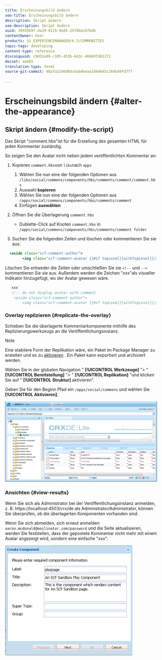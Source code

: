 ```yaml
---
title: Erscheinungsbild ändern
seo-title: Erscheinungsbild ändern
description: Skript ändern
seo-description: Skript ändern
uuid: 30555b9f-da29-4115-9ed5-25f80a247bd6
contentOwner: User
products: SG_EXPERIENCEMANAGER/6.5/COMMUNITIES
topic-tags: developing
content-type: reference
discoiquuid: c9d31ed8-c105-453b-bd3c-4660dfd81272
docset: aem65
translation-type: tm+mt
source-git-commit: 48afa2146d0dcbab4beaa1044645c269b49fd7ff

---
```



# Erscheinungsbild ändern {#alter-the-appearance}

## Skript ändern {#modify-the-script}

Das Skript &quot;comment.hbs&quot;ist für die Erstellung des gesamten HTML für jeden Kommentar zuständig.

So zeigen Sie den Avatar nicht neben jedem veröffentlichten Kommentar an:

1. Kopieren `comment.hbs`von `libs`nach `apps`

   1. Wählen Sie nun eine der folgenden Optionen aus `/libs/social/commons/components/hbs/comments/comment/comment.hbs`
   1. Auswahl **kopieren**
   1. Wählen Sie nun eine der folgenden Optionen aus `/apps/social/commons/components/hbs/comments/comment`
   1. Einfügen **auswählen**

1. Öffnen Sie die Überlagerung `comment.hbs`

   * Dublette-Click auf Knoten `comment.hbs` in `/apps/social/commons/components/hbs/comments/comment folder`

1. Suchen Sie die folgenden Zeilen und löschen oder kommentieren Sie sie aus:

```xml
  <aside class="scf-comment-author">
        <img class="scf-comment-avatar {{#if topLevel}}withTopLevel{{/if}}" src="{{author.avatarUrl}}"></img>
```

Löschen Sie entweder die Zeilen oder umschließen Sie sie `<!--` und `-->` kommentieren Sie sie aus. Außerdem werden die Zeichen &quot;xxx&quot;als visueller Indikator hinzugefügt, wo der Avatar gewesen wäre.

```xml
   xxx
   <!-- do not display avatar with comment
    <aside class="scf-comment-author">
        <img class="scf-comment-avatar {{#if topLevel}}withTopLevel{{/if}}" src="{{author.avatarUrl}}"></img>
```

### Overlay replizieren {#replicate-the-overlay}

Schieben Sie die überlagerte Kommentarkomponente mithilfe des Replizierungswerkzeugs an die Veröffentlichungsinstanz.

>[!NOTE]
>
>Eine stabilere Form der Replikation wäre, ein Paket im Package Manager zu erstellen und es zu [aktivieren](/help/sites-administering/package-manager.md#replicating-packages) . Ein Paket kann exportiert und archiviert werden.


Wählen Sie in der globalen Navigation &quot; **[!UICONTROL Werkzeuge]** &quot;> &quot; **[!UICONTROL Bereitstellung]** &quot;> &quot; **[!UICONTROL Replikation]** &quot;und klicken Sie auf &quot; **[!UICONTROL Struktur]** aktivieren&quot;.

Geben Sie für den Beginn Pfad ein `/apps/social/commons` und wählen Sie **[!UICONTROL Aktivieren]**.

![chlimage_1-77](assets/chlimage_1-77.png)

### Ansichten {#view-results}

Wenn Sie sich als Administrator bei der Veröffentlichungsinstanz anmelden, z. B. https://localhost:4503/crx/de als Administrator/Administrator, können Sie überprüfen, ob die überlagerten Komponenten vorhanden sind.

Wenn Sie sich abmelden, sich erneut anmelden `aaron.mcdonald@mailinator.com/password` und die Seite aktualisieren, werden Sie feststellen, dass der gepostete Kommentar nicht mehr mit einem Avatar angezeigt wird, sondern eine einfache &quot;xxx&quot;.

![chlimage_1-78](assets/chlimage_1-78.png)

